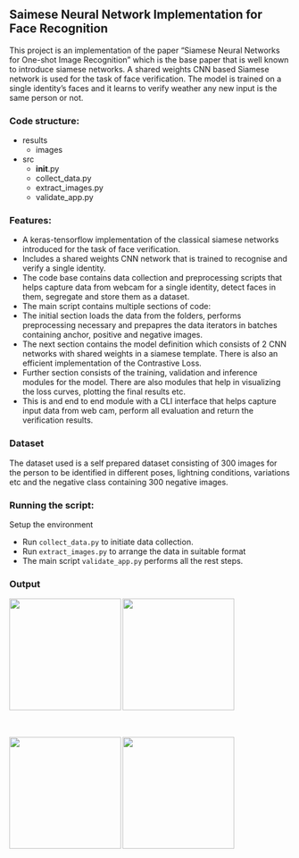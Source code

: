## Saimese Neural Network Implementation for Face Recognition

This project is an implementation of the paper “Siamese Neural Networks for One-shot Image Recognition” which is the base paper that is well known to introduce siamese networks. A shared weights CNN based Siamese network is used for the task of face verification. The model is trained on a single identity’s faces and it learns to verify weather any new input is the same person or not.

### Code structure:
- results
  - images
- src
   - __init__.py
   - collect_data.py
   - extract_images.py
   - validate_app.py

### Features:

- A keras-tensorflow implementation of the classical siamese networks introduced  for the task of face verification.
- Includes a shared weights CNN network that is trained to recognise and verify a single identity.
- The code base contains data collection and preprocessing scripts that helps capture data from webcam for a single identity, detect faces in them, segregate and store them as a dataset.
- The main script contains multiple sections of code:
- The initial section loads the data from the folders, performs preprocessing necessary and prepapres the data iterators in batches containing anchor, positive and negative images.
- The next section contains the model definition which consists of 2 CNN networks with shared weights in a siamese template. There is also an efficient implementation of the Contrastive Loss.
- Further section consists of the training, validation and inference modules for the model. There are also modules that help in visualizing the loss curves, plotting the final results etc.
- This is and end to end module with a CLI interface that helps capture input data from web cam, perform all evaluation and return the verification results.

### Dataset
The dataset used is a self prepared dataset consisting of 300 images for the person to be identified in different poses, lightning conditions, variations etc and the negative class containing 300 negative images.

### Running the script:
Setup the environment 
- Run `collect_data.py` to initiate data collection.
- Run `extract_images.py` to arrange the data in suitable format
- The main script `validate_app.py` performs all the rest steps.


### Output

 <img align="left" width="200" height="200" src="https://github.com/isrishtisingh/saimese-implementation-for-face-recognition/blob/ecf614c74cb4cf2fc11f5980a82f90875d2d3307/matched1.png">
 <img align="center" width="200" height="200" src="https://github.com/isrishtisingh/saimese-implementation-for-face-recognition/blob/ecf614c74cb4cf2fc11f5980a82f90875d2d3307/notmatched1.png">
 
 <br><br>
 <img align="left" width="200" height="200" src="https://github.com/isrishtisingh/saimese-implementation-for-face-recognition/blob/ecf614c74cb4cf2fc11f5980a82f90875d2d3307/matched2.png">
 <img align="center" width="200" height="200" src="https://github.com/isrishtisingh/saimese-implementation-for-face-recognition/blob/ecf614c74cb4cf2fc11f5980a82f90875d2d3307/notmatched2.png">
